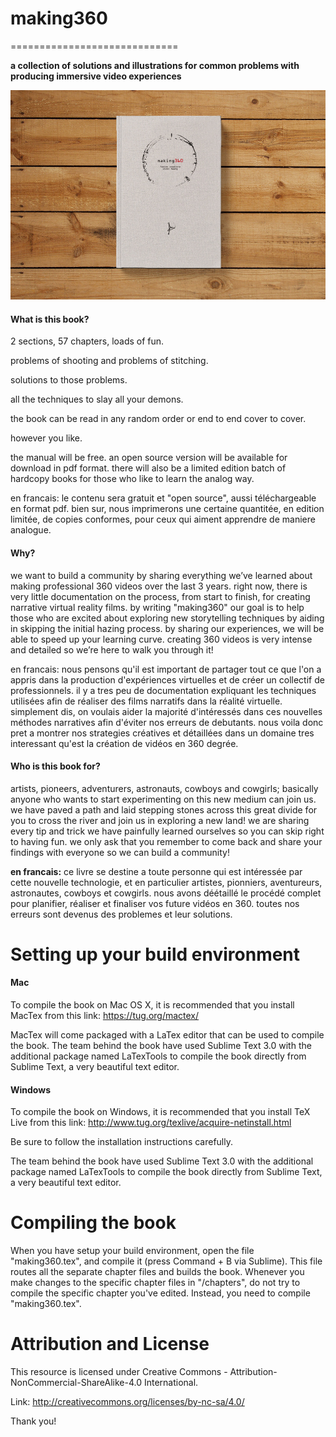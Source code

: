 # making360
=============================

<b>a collection of solutions and illustrations for common problems with producing immersive video experiences</b>

![alt tag](cover_m360_book.jpg)

<h4>
What is this book?
</h4>

2 sections, 57 chapters, loads of fun.

problems of shooting and problems of stitching.

solutions to those problems.

all the techniques to slay all your demons.

the book can be read in any random order or end to end cover to cover.

however you like.

the manual will be free. an open source version will be available for download in pdf format. there will also be a limited edition batch of hardcopy books for those who like to learn the analog way.

en francais: le contenu sera gratuit et "open source", aussi téléchargeable en format pdf. bien sur, nous imprimerons une certaine quantitée, en edition limitée, de copies conformes, pour ceux qui aiment apprendre de maniere analogue.


<h4>
Why?
</h4>

we want to build a community by sharing everything we’ve learned about making professional 360 videos over the last 3 years. right now, there is very little documentation on the process, from start to finish, for creating narrative virtual reality films. by writing "making360" our goal is to help those who are excited about exploring new storytelling techniques by aiding in skipping the initial hazing process. by sharing our experiences, we will be able to speed up your learning curve. creating 360 videos is very intense and detailed so we’re here to walk you through it!

en francais: nous pensons qu'il est important de partager tout ce que l'on a appris dans la production d'expériences virtuelles et de créer un collectif de professionnels. il y a tres peu de documentation expliquant les techniques utilisées afin de réaliser des films narratifs dans la réalité virtuelle. simplement dis, on voulais aider la majorité d'intéressés dans ces nouvelles méthodes narratives afin d'éviter nos erreurs de debutants. nous voila donc pret a montrer nos strategies créatives et détaillées dans un domaine tres interessant qu'est la création de vidéos en 360 degrée.


<h4>
Who is this book for?
</h4>

artists, pioneers, adventurers, astronauts, cowboys and cowgirls; basically anyone who wants to start experimenting on this new medium can join us. we have paved a path and laid stepping stones across this great divide for you to cross the river and join us in exploring a new land! we are sharing every tip and trick we have painfully learned ourselves so you can skip right to having fun. we only ask that you remember to come back and share your findings with everyone so we can build a community!

<b>en francais:</b> ce livre se destine a toute personne qui est intéressée par cette nouvelle technologie, et en particulier artistes, pionniers, aventureurs, astronautes, cowboys et cowgirls. nous avons déétaillé le procédé complet pour planifier, réaliser et finaliser vos future vidéos en 360. toutes nos erreurs sont devenus des problemes et leur solutions.


Setting up your build environment
=============================

<h4>
Mac
</h4>

To compile the book on Mac OS X, it is recommended that you install MacTex from this link: https://tug.org/mactex/

MacTex will come packaged with a LaTex editor that can be used to compile the book. The team behind the book have used Sublime Text 3.0 with the additional package named LaTexTools to compile the book directly from Sublime Text, a very beautiful text editor.


<h4>
Windows
</h4>

To compile the book on Windows, it is recommended that you install TeX Live from this link: http://www.tug.org/texlive/acquire-netinstall.html

Be sure to follow the installation instructions carefully.

The team behind the book have used Sublime Text 3.0 with the additional package named LaTexTools to compile the book directly from Sublime Text, a very beautiful text editor.


Compiling the book
=============================
When you have setup your build environment, open the file "making360.tex", and compile it (press Command + B via Sublime). This file routes all the separate chapter files and builds the book. Whenever you make changes to the specific chapter files in "/chapters", do not try to compile the specific chapter you've edited. Instead, you need to compile "making360.tex".


Attribution and License
=============================

This resource is licensed under Creative Commons - Attribution-NonCommercial-ShareAlike-4.0 International.

Link: http://creativecommons.org/licenses/by-nc-sa/4.0/

Thank you!
